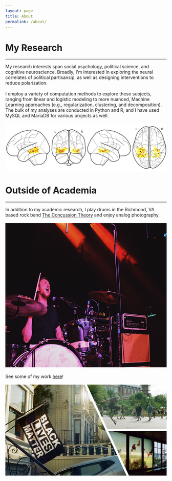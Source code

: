```yaml
---
layout: page
title: About
permalink: /about/
---
```


# My Research
-------------
My research interests span social psychology, political science, and cognitive neuroscience. Broadly, I'm interested in exploring the neural correlates of political partisansip, as well as designing interventions to reduce polarization.
<br> <br>
I employ a variety of computation methods to explore these subjects, ranging from linear and logistic modeling to more nuanced, Machine Learning approaches (e.g., regularization, clustering, and decomposition). The bulk of my analyses are conducted in Python and R, and I have used MySQL and MariaDB for various projects as well.
<br> <br>
<img src="/images/05.jpg">

# Outside of Academia
---------------------
In addition to my academic research, I play drums in the Richmond, VA based rock band [The Concussion Theory](https://theconcussiontheory.bandcamp.com/) and enjoy analog photography.
<br> <br>
<img src="/images/04.jpg" height=450px>
<br><br>
See some of my work [here](https://www.instagram.com/human_cactus/)!
<br><br>
<img src="/images/07.jpg" width=685px>
